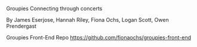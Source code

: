 Groupies Connecting through concerts

By James Eserjose, Hannah Riley, Fiona Ochs, Logan Scott, Owen Prendergast

Groupies Front-End Repo
https://github.com/fionaochs/groupies-front-end
